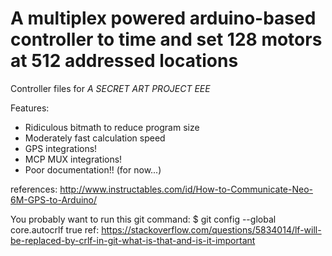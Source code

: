 # A multiplex powered arduino-based controller to time and set 128 motors at 512 addressed locations
Controller files for *A SECRET ART PROJECT EEE*

Features:
* Ridiculous bitmath to reduce program size
* Moderately fast calculation speed
* GPS integrations!
* MCP MUX integrations!
* Poor documentation!! (for now...)

references:
http://www.instructables.com/id/How-to-Communicate-Neo-6M-GPS-to-Arduino/

You probably want to run this git command: $ git config --global core.autocrlf true
ref: https://stackoverflow.com/questions/5834014/lf-will-be-replaced-by-crlf-in-git-what-is-that-and-is-it-important
